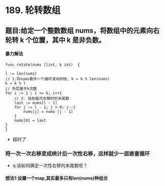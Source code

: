 # 189. 轮转数组
## 题目:给定一个整数数组 nums，将数组中的元素向右轮转 k 个位置，其中 k 是非负数。
#### 暴力解法
```
func rotate(nums []int, k int)  {

l := len(nums)
// 1.将nums看作一个循环滚动的栈, k = k % len(nums)
k = k % l
// 外层基于k次数
for i := 1 ; i <= k; i++{
    // 2. 找到每次右移时的末尾数
    last := nums[l - 1]
    for j := l - 1; j > 0; j--{
        nums[j] = nums [j - 1] 
    }
    nums[0] = last
}
}
```
* 超时了
### 将一次一次右移变成统计后一次性右移，这样就少一层嵌套循环
* q:该如何确定一次性右移的末尾数呢？
#### 想法1:设置一个map,其实最多只有len(nums)种组合
